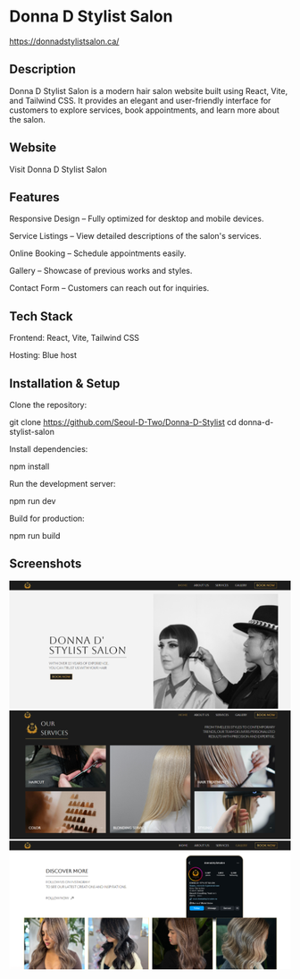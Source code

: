 # Donna D Stylist Salon

https://donnadstylistsalon.ca/

## Description

Donna D Stylist Salon is a modern hair salon website built using React, Vite, and Tailwind CSS. It provides an elegant and user-friendly interface for customers to explore services, book appointments, and learn more about the salon.

## Website

Visit Donna D Stylist Salon

## Features

Responsive Design – Fully optimized for desktop and mobile devices.

Service Listings – View detailed descriptions of the salon's services.

Online Booking – Schedule appointments easily.

Gallery – Showcase of previous works and styles.

Contact Form – Customers can reach out for inquiries.

## Tech Stack

Frontend: React, Vite, Tailwind CSS

Hosting: Blue host

## Installation & Setup

Clone the repository:

git clone https://github.com/Seoul-D-Two/Donna-D-Stylist
cd donna-d-stylist-salon

Install dependencies:

npm install

Run the development server:

npm run dev

Build for production:

npm run build

## Screenshots

![Screenshot](https://github.com/Seoul-D-Two/Donna-D-Stylist/raw/main/public/image/readme/READMEimg2.png)
![Screenshot](https://github.com/Seoul-D-Two/Donna-D-Stylist/raw/main/public/image/readme/READMEimg1.png)
![Screenshot](https://github.com/Seoul-D-Two/Donna-D-Stylist/raw/main/public/image/readme/READMEimg3.png)
